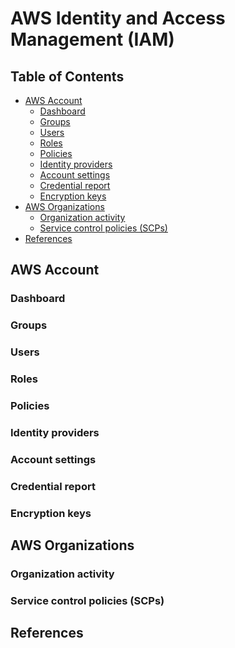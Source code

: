 # AWS Identity and Access Management (IAM)


## Table of Contents
<!-- START doctoc generated TOC please keep comment here to allow auto update -->
<!-- DON'T EDIT THIS SECTION, INSTEAD RE-RUN doctoc TO UPDATE -->


- [AWS Account](#aws-account)
  - [Dashboard](#dashboard)
  - [Groups](#groups)
  - [Users](#users)
  - [Roles](#roles)
  - [Policies](#policies)
  - [Identity providers](#identity-providers)
  - [Account settings](#account-settings)
  - [Credential report](#credential-report)
  - [Encryption keys](#encryption-keys)
- [AWS Organizations](#aws-organizations)
  - [Organization activity](#organization-activity)
  - [Service control policies (SCPs)](#service-control-policies-scps)
- [References](#references)

<!-- END doctoc generated TOC please keep comment here to allow auto update -->


## AWS Account

### Dashboard

### Groups

### Users

### Roles

### Policies

### Identity providers

### Account settings

### Credential report

### Encryption keys


## AWS Organizations

### Organization activity

### Service control policies (SCPs)


## References
